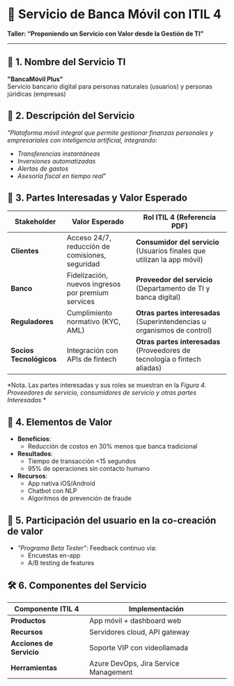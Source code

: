 # 🏦 **Servicio de Banca Móvil con ITIL 4**  
**Taller: “Proponiendo un Servicio con Valor desde la Gestión de TI”**  

---

## 📱 **1. Nombre del Servicio TI**  
**"BancaMóvil Plus"**  
Servicio bancario digital para personas naturales (usuarios) y  personas júridicas (empresas)  


## 📝 **2. Descripción del Servicio**  
*"Plataforma móvil integral que permite gestionar finanzas personales y empresariales con inteligencia artificial, integrando:*  
- *Transferencias instantáneas*  
- *Inversiones automatizadas*  
- *Alertas de gastos*  
- *Asesoría fiscal en tiempo real*"  

## 👥 **3. Partes Interesadas y Valor Esperado**  

| Stakeholder       | Valor Esperado                                | Rol ITIL 4 (Referencia PDF)                  |  
|-------------------|----------------------------------------------|-----------------------------------------------|  
| **Clientes**      | Acceso 24/7, reducción de comisiones, seguridad | **Consumidor del servicio** (Usuarios finales que utilizan la app móvil) |  
| **Banco**         | Fidelización, nuevos ingresos por premium services | **Proveedor del servicio** (Departamento de TI y banca digital) |  
| **Reguladores**   | Cumplimiento normativo (KYC, AML)            | **Otras partes interesadas** (Superintendencias u organismos de control) |  
| **Socios Tecnológicos** | Integración con APIs de fintech          | **Otras partes interesadas** (Proveedores de tecnología o fintech aliadas) |  

*Nota. Las partes interesadas y sus roles se muestran en la _Figura 4. Proveedores de servicio, consumidores de servicio y otras partes Interesadas_  *  


## 💎 **4. Elementos de Valor**  
- **Beneficios**:  
  - Reducción de costos en 30% menos que banca tradicional  
- **Resultados**:  
  - Tiempo de transacción <15 segundos  
  - 95% de operaciones sin contacto humano  
- **Recursos**:  
  - App nativa iOS/Android  
  - Chatbot con NLP  
  - Algoritmos de prevención de fraude  

## 🔗 **5. Participación del usuario en la co-creación de valor**  
- *"Programa Beta Tester"*: Feedback continuo vía:  
  - Encuestas en-app  
  - A/B testing de features  

## 🛠️ **6. Componentes del Servicio**  
| Componente ITIL 4 | Implementación |  
|--------------------|----------------|  
| **Productos** | App móvil + dashboard web |  
| **Recursos** | Servidores cloud, API gateway |  
| **Acciones de Servicio** | Soporte VIP con videollamada |  
| **Herramientas** | Azure DevOps, Jira Service Management |  

